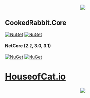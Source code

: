 <p align="center"><img src="https://s33.postimg.cc/g8pyewwm7/COOKEDRABBIT_1.jpg"></p>

## CookedRabbit.Core
[![NuGet](https://img.shields.io/nuget/dt/CookedRabbit.svg)](https://www.nuget.org/packages/CookedRabbit/) [![NuGet](https://img.shields.io/nuget/v/CookedRabbit.svg)](https://www.nuget.org/packages/CookedRabbit/)
#### NetCore (2.2, 3.0, 3.1)
[![NuGet](https://img.shields.io/nuget/dt/CookedRabbit.Core.svg)](https://www.nuget.org/packages/CookedRabbit.Core/) [![NuGet](https://img.shields.io/nuget/v/CookedRabbit.Core.svg)](https://www.nuget.org/packages/CookedRabbit.Core/)



# [HouseofCat.io](https://houseofcat.io)
<p align="center"><img src="https://s33.postimg.cc/tt2hpn1of/COOKEDRABBIT_Readme_2.jpg"></p>
